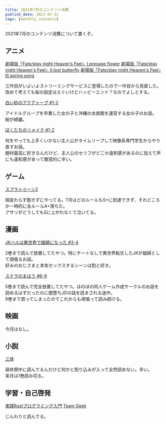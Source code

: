 ```yaml
---
title: 2021年7月のコンテンツ消費
publish_date: 2021-07-31
tags: [monthly_contents]
---
```


2021年7月のコンテンツ消費について書くぞ。

## アニメ
[劇場版「Fate/stay night Heaven’s Feel」Ⅰ.presage flower](https://amzn.to/2WwML0C)
[劇場版「Fate/stay night Heaven's Feel」Ⅱ.lost butterfly](https://amzn.to/3yltnSo)
[劇場版「Fate/stay night Heaven's Feel」Ⅲ.spring song](https://amzn.to/3xgHhUC)

三作目がいよいよストリーミングサービスに登場したので一作目から見直した。  
改めて考えても桜の設定はえぐいけどハッピーエンド？なのでよしとする。

[白い砂のアクアトープ #1-2](https://annict.com/works/7922)

アイドルグループを卒業した女の子と沖縄の水族館を運営する女の子のお話。  
絵が綺麗。

[ぼくたちのリメイク #1-2](https://annict.com/works/7214)

何をやっても上手くいかない主人公がタイムリープして映像系専門学生からやり直すお話。  
題材最高に好きなんだけど、主人公のセリフがどこか違和感があるのに加えて声にも違和感があって聴覚的に辛い。


## ゲーム
[スプラトゥーン2](https://amzn.to/3febU6I)

相変わらず飽きずにやってる。7月はどのルールもS+に到達できず、それどころか一時的に全ルールA+落ちた。  
アサリがどうしてもSに上がれなくて泣いてる。

## 漫画
[JKハルは異世界で娼婦になった #3-4](https://amzn.to/3wyZ359)

2巻まで読んで放置してたやつ。特にチートなしで異世界転生したJKが娼婦として頑張るお話。  
好みのおじさまと本気セックスするシーンは割と好き。

[ステラのまほう #6-9](https://amzn.to/3yKrKxw)

5巻まで読んで完全放置してたやつ。ほのぼの同人ゲーム作成サークルのお話を読めるはずだったのに闇堕ちJDの話を読まされる迷作。  
9巻まで買ってしまったのでこれからも頑張って読み続ける。

## 映画
今月はなし。

## 小説
[三体](https://amzn.to/2UDlMj3)

昼休憩中に読んでるんだけど何かと割り込みが入って全然読めない。辛い。  
来月は1巻読み切る。

## 学習・自己啓発
[実践Rustプログラミング入門](https://amzn.to/2SGRBGU)
[Team Geek](https://amzn.to/2Ta50aY)

じんわりと読んでる。
 
